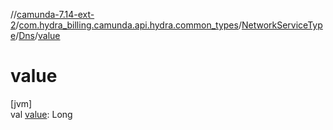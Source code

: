 //[camunda-7.14-ext-2](../../../../index.md)/[com.hydra_billing.camunda.api.hydra.common_types](../../index.md)/[NetworkServiceType](../index.md)/[Dns](index.md)/[value](value.md)

# value

[jvm]\
val [value](value.md): Long
